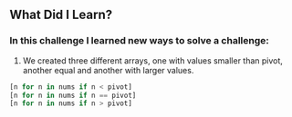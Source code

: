 ## What Did I Learn?

### In this challenge I learned new ways to solve a challenge:

1. We created three different arrays, one with values ​​smaller than pivot, another equal and another with larger values.
```python
[n for n in nums if n < pivot]
[n for n in nums if n == pivot]
[n for n in nums if n > pivot]
```